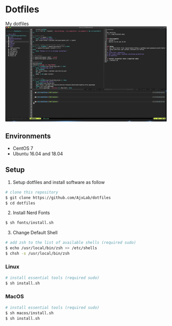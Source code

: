Dotfiles
========

My dotfiles
![](./img/terminal.png)


## Environments
- CentOS 7
- Ubuntu 16.04 and 18.04


## Setup
1. Setup dotfiles and install software as follow
```sh
# clone this repository
$ git clone https://github.com/AjxLab/dotfiles
$ cd dotfiles
```
2. Install Nerd Fonts
```sh
$ sh fonts/install.sh
```
3. Change Default Shell
```sh
# add zsh to the list of available shells (required sudo)
$ echo /usr/local/bin/zsh >> /etc/shells
$ chsh -s /usr/local/bin/zsh
```
### Linux
```sh
# install essential tools (required sudo)
$ sh install.sh
```
### MacOS
```sh
# install essential tools (required sudo)
$ sh macos/install.sh
$ sh install.sh
```
